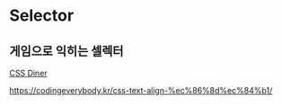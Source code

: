 # Selector

## 게임으로 익히는 셀렉터

[CSS Diner](https://flukeout.github.io/)

https://codingeverybody.kr/css-text-align-%ec%86%8d%ec%84%b1/

